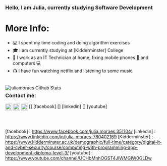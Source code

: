 ### Hello, I am Julia, currently studying Software Development

# More Info: 

- 💻 I spent my time coding and doing algorithm exercises 
- 🎓 I am currently studying at [Kidderminster] College
- 🔧 I work as an IT Technician at home, fixing mobile phones 📱 and computers 💻
- 📺 I have fun watching netflix and listening to some music 

<br/>

<img align="left" alt="juliamoraes Github Stats" src="https://github-readme-stats.vercel.app/api?username=juliamoraes&show_icons=true&hide_border=true"/> 

### Contact me: 

[<img align="left" alt="Julia Moraes | Facebook" width="22px" src="https://cdn.jsdelivr.net/npm.simple-icon@v3/icon/facebook.svg" />] [facebook]
[<img align="left" alt="Julia Moraes | LinkedIn" width="22px" src="https://cdn.jsdelivr.net/npm.simple-icon@v3/icon/linkedin.svg" />] [linkedin]
[<img align="left" alt="Julia Moraes | Youtube" width="22px" src="https://cdn.jsdelivr.net/npm.simple-icon@v3/icon/youtube.svg" />] [youtube]


<br/>
<br/>

[facebook] : https://www.facebook.com/julia.moraes.351104/ 
[linkedin] : https://www.linkedin.com/in/julia-moraes-780402169
[Kidderminster] : https://www.kidderminster.ac.uk/demographic/full-time/category/digital-it-and-cyber-security/course/computing-with-programming-app-development-diploma-level-3/
[youtube] : https://www.youtube.com/channel/UCHbMnhOGST4JlWMGIW0GLDw








